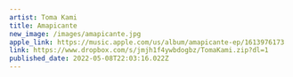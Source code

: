 ```yaml
---
artist: Toma Kami
title: Amapicante
new_image: /images/amapicante.jpg
apple_link: https://music.apple.com/us/album/amapicante-ep/1613976173
link: https://www.dropbox.com/s/jmjh1f4ywbdogbz/TomaKami.zip?dl=1
published_date: 2022-05-08T22:03:16.022Z
---
```


